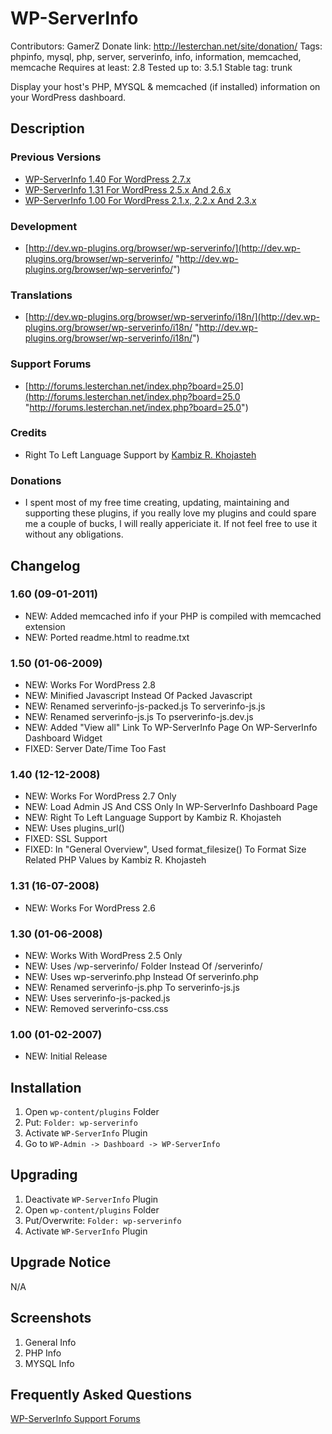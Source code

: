 # WP-ServerInfo
Contributors: GamerZ
Donate link: http://lesterchan.net/site/donation/
Tags: phpinfo, mysql, php, server, serverinfo, info, information, memcached, memcache
Requires at least: 2.8
Tested up to: 3.5.1
Stable tag: trunk

Display your host's PHP, MYSQL & memcached (if installed) information on your WordPress dashboard.

## Description

### Previous Versions
* [WP-ServerInfo 1.40 For WordPress 2.7.x](http://downloads.wordpress.org/plugin/wp-serverinfo.1.40.zip "WP-ServerInfo 1.40 For WordPress 2.7.x")
* [WP-ServerInfo 1.31 For WordPress 2.5.x And 2.6.x](http://downloads.wordpress.org/plugin/wp-serverinfo.1.31.zip "WP-ServerInfo 1.31 For WordPress 2.5.x And 2.6.x")
* [WP-ServerInfo 1.00 For WordPress 2.1.x, 2.2.x And 2.3.x](http://downloads.wordpress.org/plugin/wp-serverinfo.1.00.zip "WP-ServerInfo 1.00 For WordPress 2.1.x, 2.2.x And 2.3.x")

### Development
* [http://dev.wp-plugins.org/browser/wp-serverinfo/](http://dev.wp-plugins.org/browser/wp-serverinfo/ "http://dev.wp-plugins.org/browser/wp-serverinfo/")

### Translations
* [http://dev.wp-plugins.org/browser/wp-serverinfo/i18n/](http://dev.wp-plugins.org/browser/wp-serverinfo/i18n/ "http://dev.wp-plugins.org/browser/wp-serverinfo/i18n/")

### Support Forums
* [http://forums.lesterchan.net/index.php?board=25.0](http://forums.lesterchan.net/index.php?board=25.0 "http://forums.lesterchan.net/index.php?board=25.0")

### Credits
* Right To Left Language Support by [Kambiz R. Khojasteh](http://persian-programming.com/ "Kambiz R. Khojasteh")

### Donations
* I spent most of my free time creating, updating, maintaining and supporting these plugins, if you really love my plugins and could spare me a couple of bucks, I will really appericiate it. If not feel free to use it without any obligations.

## Changelog

### 1.60 (09-01-2011)
* NEW: Added memcached info if your PHP is compiled with memcached extension
* NEW: Ported readme.html to readme.txt

### 1.50 (01-06-2009)

* NEW: Works For WordPress 2.8
* NEW: Minified Javascript Instead Of Packed Javascript
* NEW: Renamed serverinfo-js-packed.js To serverinfo-js.js
* NEW: Renamed serverinfo-js.js To pserverinfo-js.dev.js
* NEW: Added "View all" Link To WP-ServerInfo Page On WP-ServerInfo Dashboard Widget
* FIXED: Server Date/Time Too Fast

### 1.40 (12-12-2008)
* NEW: Works For WordPress 2.7 Only
* NEW: Load Admin JS And CSS Only In WP-ServerInfo Dashboard Page
* NEW: Right To Left Language Support by Kambiz R. Khojasteh
* NEW: Uses plugins_url()
* FIXED: SSL Support
* FIXED: In "General Overview", Used format_filesize() To Format Size Related PHP Values by Kambiz R. Khojasteh

### 1.31 (16-07-2008)
* NEW: Works For WordPress 2.6

### 1.30 (01-06-2008)
* NEW: Works With WordPress 2.5 Only
* NEW: Uses /wp-serverinfo/ Folder Instead Of /serverinfo/
* NEW: Uses wp-serverinfo.php Instead Of serverinfo.php
* NEW: Renamed serverinfo-js.php To serverinfo-js.js
* NEW: Uses serverinfo-js-packed.js
* NEW: Removed serverinfo-css.css

### 1.00 (01-02-2007)
* NEW: Initial Release

## Installation

1. Open `wp-content/plugins` Folder
2. Put: `Folder: wp-serverinfo`
3. Activate `WP-ServerInfo` Plugin
4. Go to `WP-Admin -> Dashboard -> WP-ServerInfo`

## Upgrading

1. Deactivate `WP-ServerInfo` Plugin
2. Open `wp-content/plugins` Folder
3. Put/Overwrite: `Folder: wp-serverinfo`
4. Activate `WP-ServerInfo` Plugin

## Upgrade Notice

N/A

## Screenshots

1. General Info
2. PHP Info
3. MYSQL Info

## Frequently Asked Questions

[WP-ServerInfo Support Forums](http://forums.lesterchan.net/index.php?board=25.0 "WP-ServerInfo Support Forums")
